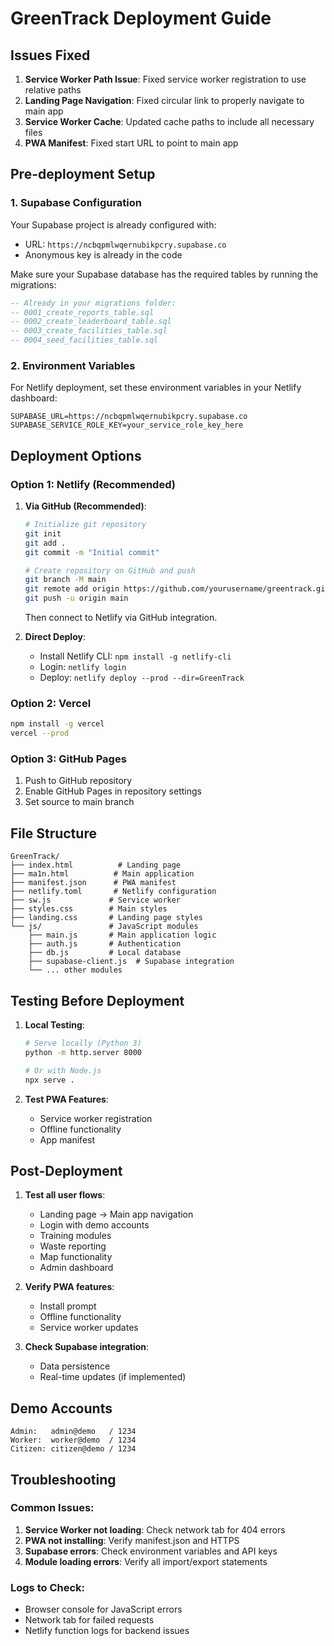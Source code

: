 # GreenTrack Deployment Guide

## Issues Fixed

1. **Service Worker Path Issue**: Fixed service worker registration to use relative paths
2. **Landing Page Navigation**: Fixed circular link to properly navigate to main app
3. **Service Worker Cache**: Updated cache paths to include all necessary files
4. **PWA Manifest**: Fixed start URL to point to main app

## Pre-deployment Setup

### 1. Supabase Configuration

Your Supabase project is already configured with:
- URL: `https://ncbqpmlwqernubikpcry.supabase.co`
- Anonymous key is already in the code

Make sure your Supabase database has the required tables by running the migrations:

```sql
-- Already in your migrations folder:
-- 0001_create_reports_table.sql
-- 0002_create_leaderboard_table.sql  
-- 0003_create_facilities_table.sql
-- 0004_seed_facilities_table.sql
```

### 2. Environment Variables

For Netlify deployment, set these environment variables in your Netlify dashboard:

```
SUPABASE_URL=https://ncbqpmlwqernubikpcry.supabase.co
SUPABASE_SERVICE_ROLE_KEY=your_service_role_key_here
```

## Deployment Options

### Option 1: Netlify (Recommended)

1. **Via GitHub (Recommended)**:
   ```bash
   # Initialize git repository
   git init
   git add .
   git commit -m "Initial commit"
   
   # Create repository on GitHub and push
   git branch -M main
   git remote add origin https://github.com/yourusername/greentrack.git
   git push -u origin main
   ```

   Then connect to Netlify via GitHub integration.

2. **Direct Deploy**:
   - Install Netlify CLI: `npm install -g netlify-cli`
   - Login: `netlify login`
   - Deploy: `netlify deploy --prod --dir=GreenTrack`

### Option 2: Vercel

```bash
npm install -g vercel
vercel --prod
```

### Option 3: GitHub Pages

1. Push to GitHub repository
2. Enable GitHub Pages in repository settings
3. Set source to main branch

## File Structure

```
GreenTrack/
├── index.html          # Landing page
├── ma1n.html          # Main application
├── manifest.json      # PWA manifest
├── netlify.toml       # Netlify configuration
├── sw.js             # Service worker
├── styles.css        # Main styles
├── landing.css       # Landing page styles
└── js/               # JavaScript modules
    ├── main.js       # Main application logic
    ├── auth.js       # Authentication
    ├── db.js         # Local database
    ├── supabase-client.js  # Supabase integration
    └── ... other modules
```

## Testing Before Deployment

1. **Local Testing**:
   ```bash
   # Serve locally (Python 3)
   python -m http.server 8000
   
   # Or with Node.js
   npx serve .
   ```

2. **Test PWA Features**:
   - Service worker registration
   - Offline functionality
   - App manifest

## Post-Deployment

1. **Test all user flows**:
   - Landing page → Main app navigation
   - Login with demo accounts
   - Training modules
   - Waste reporting
   - Map functionality
   - Admin dashboard

2. **Verify PWA features**:
   - Install prompt
   - Offline functionality
   - Service worker updates

3. **Check Supabase integration**:
   - Data persistence
   - Real-time updates (if implemented)

## Demo Accounts

```
Admin:   admin@demo   / 1234
Worker:  worker@demo  / 1234  
Citizen: citizen@demo / 1234
```

## Troubleshooting

### Common Issues:

1. **Service Worker not loading**: Check network tab for 404 errors
2. **PWA not installing**: Verify manifest.json and HTTPS
3. **Supabase errors**: Check environment variables and API keys
4. **Module loading errors**: Verify all import/export statements

### Logs to Check:
- Browser console for JavaScript errors
- Network tab for failed requests
- Netlify function logs for backend issues
